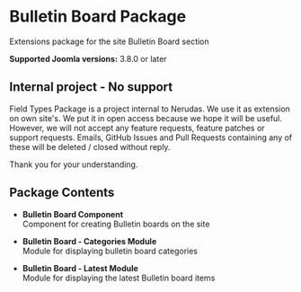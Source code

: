 # Bulletin Board Package
Extensions package for the site Bulletin Board section

**Supported Joomla versions:** 3.8.0 or later  


## Internal project - No support
Field Types Package is a project internal to Nerudas. We use it as extension on own site's. We put it in open access because we hope it will be useful. However, we will not accept any feature requests, feature patches or support requests. Emails, GitHub Issues and Pull Requests containing any of these will be deleted / closed without reply.

Thank you for your understanding.


## Package Contents
* **Bulletin Board Component**  
Component for creating Bulletin boards on the site

* **Bulletin Board - Categories Module**  
Module for displaying bulletin board categories

* **Bulletin Board - Latest Module**  
Module for displaying the latest Bulletin board items